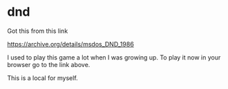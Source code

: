 # dnd

Got this from this link

https://archive.org/details/msdos_DND_1986

I used to play this game a lot when I was growing up. To play it now in your browser go to the link above.

This is a local for myself.

